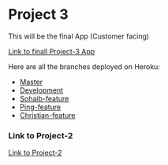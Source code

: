 # Project 3

This will be the final App (Customer facing)

[Link to finall Project-3 App](https://ut-p3.herokuapp.com/)

Here are all the branches deployed on Heroku:
 * [Master](https://ut-p3-master.herokuapp.com/)
 * [Development](https://ut-p3-dev.herokuapp.com/)
 * [Sohaib-feature](https://ut-p3-s.herokuapp.com/)
 * [Ping-feature](https://ut-p3-p.herokuapp.com/)
 * [Christian-feature](https://ut-p3-c.herokuapp.com/)


### Link to Project-2
[Link to Project-2](https://ut-p2.herokuapp.com/)